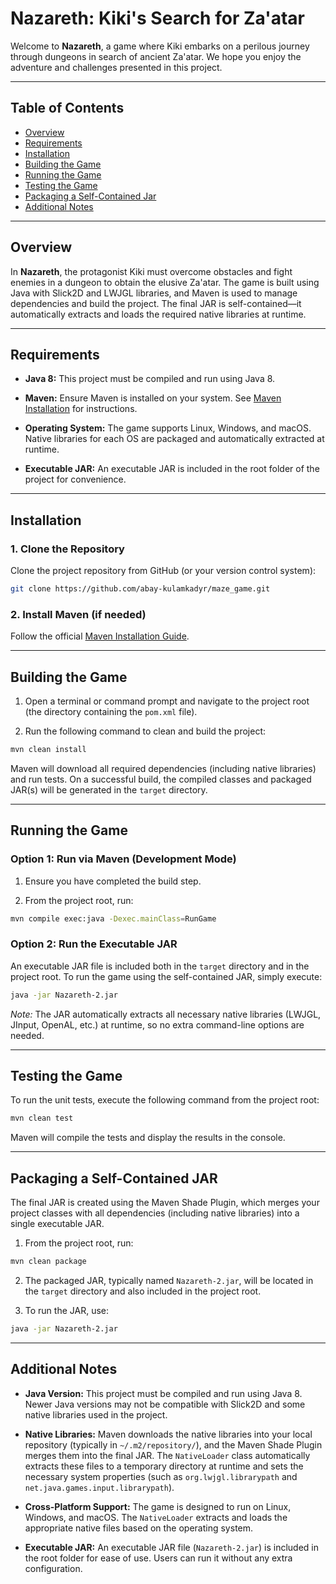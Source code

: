 # Nazareth: Kiki's Search for Za'atar

Welcome to **Nazareth**, a game where Kiki embarks on a perilous journey through dungeons in search of ancient Za'atar. We hope you enjoy the adventure and challenges presented in this project.

---

## Table of Contents

- [Overview](#overview)
- [Requirements](#requirements)
- [Installation](#installation)
- [Building the Game](#building-the-game)
- [Running the Game](#running-the-game)
- [Testing the Game](#testing-the-game)
- [Packaging a Self-Contained Jar](#packaging-a-self-contained-jar)
- [Additional Notes](#additional-notes)

---

## Overview

In **Nazareth**, the protagonist Kiki must overcome obstacles and fight enemies in a dungeon to obtain the elusive Za'atar. The game is built using Java with Slick2D and LWJGL libraries, and Maven is used to manage dependencies and build the project. The final JAR is self-contained—it automatically extracts and loads the required native libraries at runtime.

---

## Requirements

- **Java 8:**
  This project must be compiled and run using Java 8.

- **Maven:**
  Ensure Maven is installed on your system. See [Maven Installation](https://maven.apache.org/install.html) for instructions.

- **Operating System:**
  The game supports Linux, Windows, and macOS. Native libraries for each OS are packaged and automatically extracted at runtime.

- **Executable JAR:**
  An executable JAR is included in the root folder of the project for convenience.

---

## Installation

### 1. Clone the Repository

Clone the project repository from GitHub (or your version control system):

```bash
git clone https://github.com/abay-kulamkadyr/maze_game.git
```

### 2. Install Maven (if needed)

Follow the official [Maven Installation Guide](https://maven.apache.org/install.html).

---

## Building the Game

1. Open a terminal or command prompt and navigate to the project root (the directory containing the `pom.xml` file).

2. Run the following command to clean and build the project:

```bash
mvn clean install
```

Maven will download all required dependencies (including native libraries) and run tests. On a successful build, the compiled classes and packaged JAR(s) will be generated in the `target` directory.

---

## Running the Game

### Option 1: Run via Maven (Development Mode)

1. Ensure you have completed the build step.

2. From the project root, run:

```bash
mvn compile exec:java -Dexec.mainClass=RunGame
```

### Option 2: Run the Executable JAR

An executable JAR file is included both in the `target` directory and in the project root. To run the game using the self-contained JAR, simply execute:

```bash
java -jar Nazareth-2.jar
```

*Note:* The JAR automatically extracts all necessary native libraries (LWJGL, JInput, OpenAL, etc.) at runtime, so no extra command-line options are needed.

---

## Testing the Game

To run the unit tests, execute the following command from the project root:

```bash
mvn clean test
```

Maven will compile the tests and display the results in the console.

---

## Packaging a Self-Contained JAR

The final JAR is created using the Maven Shade Plugin, which merges your project classes with all dependencies (including native libraries) into a single executable JAR.

1. From the project root, run:

```bash
mvn clean package
```

2. The packaged JAR, typically named `Nazareth-2.jar`, will be located in the `target` directory and also included in the project root.

3. To run the JAR, use:

```bash
java -jar Nazareth-2.jar
```

---

## Additional Notes

- **Java Version:**
  This project must be compiled and run using Java 8. Newer Java versions may not be compatible with Slick2D and some native libraries used in the project.

- **Native Libraries:**
  Maven downloads the native libraries into your local repository (typically in `~/.m2/repository/`), and the Maven Shade Plugin merges them into the final JAR. The `NativeLoader` class automatically extracts these files to a temporary directory at runtime and sets the necessary system properties (such as `org.lwjgl.librarypath` and `net.java.games.input.librarypath`).

- **Cross-Platform Support:**
  The game is designed to run on Linux, Windows, and macOS. The `NativeLoader` extracts and loads the appropriate native files based on the operating system.

- **Executable JAR:**
  An executable JAR file (`Nazareth-2.jar`) is included in the root folder for ease of use. Users can run it without any extra configuration.


